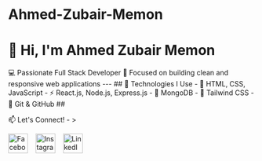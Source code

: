 # Ahmed-Zubair-Memon
# 👋 Hi, I'm Ahmed Zubair Memon 
💻 Passionate Full Stack Developer   🎯 Focused on building clean and responsive web applications  ---  ## 🚀 Technologies I Use - 🧱 HTML, CSS, JavaScript   - ⚡ React.js, Node.js, Express.js   - 💾 MongoDB   - 🎨 Tailwind CSS   - 🧰 Git &amp; GitHub ## 

📫 Let's Connect! - > 

  <p align="left">
  <a href="https://facebook.com/ahmedzubair.memon.526" target="_blank" style="text-decoration: none;">
    <img src="https://cdn.jsdelivr.net/gh/devicons/devicon/icons/facebook/facebook-original.svg" alt="Facebook" width="40" height="40" style="vertical-align: middle;"/>
  </a>
  &nbsp;&nbsp;
  <a href="https://instagram.com/ahmed.zubair.memon" target="_blank" style="text-decoration: none;">
    <img src="https://upload.wikimedia.org/wikipedia/commons/9/95/Instagram_logo_2022.svg" alt="Instagram" width="40" height="40" style="vertical-align: middle;"/>
  </a>
  &nbsp;&nbsp;
  <a href="https://linkedin.com/in/ahmedzubairmemon" target="_blank" style="text-decoration: none;">
    <img src="https://cdn.jsdelivr.net/gh/devicons/devicon/icons/linkedin/linkedin-original.svg" alt="LinkedIn" width="40" height="40" style="vertical-align: middle;"/>
  </a>
</p>
